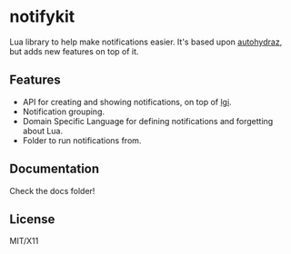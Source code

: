 # notifykit
Lua library to help make notifications easier. It's based upon [autohydraz](https://github.com/daelvn/autohydraz), but
adds new features on top of it.

## Features

- API for creating and showing notifications, on top of [lgi](https://github.com/pavouk/lgi).
- Notification grouping.
- Domain Specific Language for defining notifications and forgetting about Lua.
- Folder to run notifications from.

## Documentation

Check the docs folder!

## License

MIT/X11
